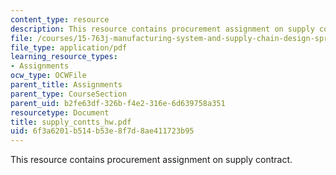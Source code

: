```yaml
---
content_type: resource
description: This resource contains procurement assignment on supply contract.
file: /courses/15-763j-manufacturing-system-and-supply-chain-design-spring-2005/6f3a6201b514b53e8f7d8ae411723b95_supply_contts_hw.pdf
file_type: application/pdf
learning_resource_types:
- Assignments
ocw_type: OCWFile
parent_title: Assignments
parent_type: CourseSection
parent_uid: b2fe63df-326b-f4e2-316e-6d639758a351
resourcetype: Document
title: supply_contts_hw.pdf
uid: 6f3a6201-b514-b53e-8f7d-8ae411723b95
---
```

This resource contains procurement assignment on supply contract.

